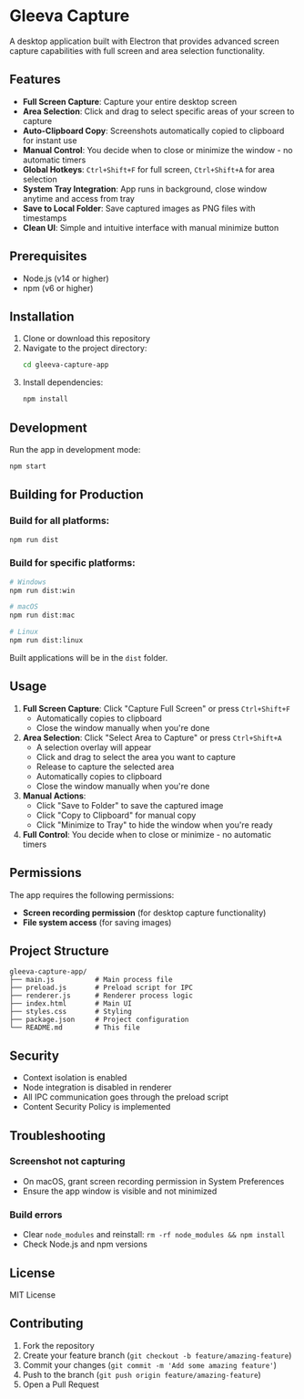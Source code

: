 # Gleeva Capture

A desktop application built with Electron that provides advanced screen capture capabilities with full screen and area selection functionality.

## Features

- **Full Screen Capture**: Capture your entire desktop screen
- **Area Selection**: Click and drag to select specific areas of your screen to capture
- **Auto-Clipboard Copy**: Screenshots automatically copied to clipboard for instant use
- **Manual Control**: You decide when to close or minimize the window - no automatic timers
- **Global Hotkeys**: `Ctrl+Shift+F` for full screen, `Ctrl+Shift+A` for area selection
- **System Tray Integration**: App runs in background, close window anytime and access from tray
- **Save to Local Folder**: Save captured images as PNG files with timestamps
- **Clean UI**: Simple and intuitive interface with manual minimize button

## Prerequisites

- Node.js (v14 or higher)
- npm (v6 or higher)

## Installation

1. Clone or download this repository
2. Navigate to the project directory:
   ```bash
   cd gleeva-capture-app
   ```
3. Install dependencies:
   ```bash
   npm install
   ```

## Development

Run the app in development mode:
```bash
npm start
```

## Building for Production

### Build for all platforms:
```bash
npm run dist
```

### Build for specific platforms:
```bash
# Windows
npm run dist:win

# macOS
npm run dist:mac

# Linux
npm run dist:linux
```

Built applications will be in the `dist` folder.

## Usage

1. **Full Screen Capture**: Click "Capture Full Screen" or press `Ctrl+Shift+F`
   - Automatically copies to clipboard
   - Close the window manually when you're done
2. **Area Selection**: Click "Select Area to Capture" or press `Ctrl+Shift+A`
   - A selection overlay will appear
   - Click and drag to select the area you want to capture
   - Release to capture the selected area
   - Automatically copies to clipboard
   - Close the window manually when you're done
3. **Manual Actions**: 
   - Click "Save to Folder" to save the captured image
   - Click "Copy to Clipboard" for manual copy
   - Click "Minimize to Tray" to hide the window when you're ready
4. **Full Control**: You decide when to close or minimize - no automatic timers

## Permissions

The app requires the following permissions:
- **Screen recording permission** (for desktop capture functionality)
- **File system access** (for saving images)

## Project Structure

```
gleeva-capture-app/
├── main.js          # Main process file
├── preload.js       # Preload script for IPC
├── renderer.js      # Renderer process logic
├── index.html       # Main UI
├── styles.css       # Styling
├── package.json     # Project configuration
└── README.md        # This file
```

## Security

- Context isolation is enabled
- Node integration is disabled in renderer
- All IPC communication goes through the preload script
- Content Security Policy is implemented

## Troubleshooting

### Screenshot not capturing
- On macOS, grant screen recording permission in System Preferences
- Ensure the app window is visible and not minimized

### Build errors
- Clear `node_modules` and reinstall: `rm -rf node_modules && npm install`
- Check Node.js and npm versions

## License

MIT License

## Contributing

1. Fork the repository
2. Create your feature branch (`git checkout -b feature/amazing-feature`)
3. Commit your changes (`git commit -m 'Add some amazing feature'`)
4. Push to the branch (`git push origin feature/amazing-feature`)
5. Open a Pull Request